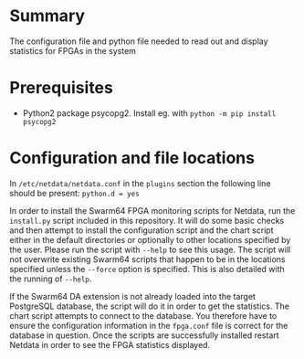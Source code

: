 # Summary

The configuration file and python file needed to read out and display statistics for FPGAs in the system


# Prerequisites

- Python2 package psycopg2. Install eg. with `python -m pip install psycopg2`


# Configuration and file locations

In `/etc/netdata/netdata.conf` in the `plugins` section the following line should be present: `python.d = yes`  

In order to install the Swarm64 FPGA monitoring scripts for Netdata, run the `install.py` script included in
this repository. It will do some basic checks and then attempt to install the configuration script and the
chart script either in the default directories or optionally to other locations specified by the user.
Please run the script with `--help` to see this usage.
The script will not overwrite existing Swarm64 scripts that happen to be in the locations specified unless the
`--force` option is specified. This is also detailed with the running of `--help`.

If the Swarm64 DA extension is not already loaded into the target PostgreSQL database, the script will do it
in order to get the statistics. The chart script attempts to connect to the database. You therefore have to ensure the 
configuration information in the `fpga.conf` file is correct for the database in question.
Once the scripts are successfully installed restart Netdata in order to see the FPGA statistics displayed.
